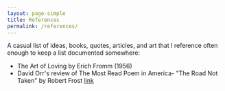 ```yaml
---
layout: page-simple
title: References
permalink: /references/
---
```


A casual list of ideas, books, quotes, articles, and art that I reference often enough to keep a list documented somewhere:
* The Art of Loving by Erich Fromm (1956)
* David Orr's review of The Most Read Poem in America- "The Road Not Taken" by Robert Frost [link](https://www.theparisreview.org/blog/2015/09/11/the-most-misread-poem-in-america/)